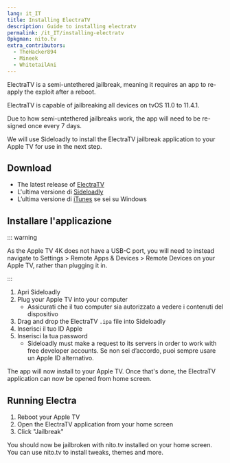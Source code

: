 ```yaml
---
lang: it_IT
title: Installing ElectraTV
description: Guide to installing electratv
permalink: /it_IT/installing-electratv
0pkgman: nito.tv
extra_contributors:
  - TheHacker894
  - Mineek
  - WhitetailAni
---
```


ElectraTV is a <router-link to="/types-of-jailbreak/#semi-untethered-jailbreaks">semi-untethered jailbreak</router-link>, meaning it requires an app to re-apply the exploit after a reboot.

ElectraTV is capable of jailbreaking all devices on tvOS 11.0 to 11.4.1.

Due to how semi-untethered jailbreaks work, the app will need to be <router-link to="/resigning-apps">re-signed</router-link> once every 7 days.

We will use Sideloadly to install the ElectraTV jailbreak application to your Apple TV for use in the next step.

## Download

- The latest release of [ElectraTV](https://coolstar.org/electra/)
- L'ultima versione di [Sideloadly](https://sideloadly.io/)
- L’ultima versione di [iTunes](https://www.apple.com/itunes/download/win32) se sei su Windows

## Installare l'applicazione

::: warning

As the Apple TV 4K does not have a USB-C port, you will need to instead navigate to Settings > Remote Apps & Devices > Remote Devices on your Apple TV, rather than plugging it in.

:::

1. Apri Sideloadly
2. Plug your Apple TV into your computer
   - Assicurati che il tuo computer sia autorizzato a vedere i contenuti del dispositivo
3. Drag and drop the ElectraTV `.ipa` file into Sideloadly
4. Inserisci il tuo ID Apple
5. Inserisci la tua password
   - Sideloadly must make a request to its servers in order to work with free developer accounts. Se non sei d’accordo, puoi sempre usare un Apple ID alternativo.

The app will now install to your Apple TV. Once that's done, the ElectraTV application can now be opened from home screen.

## Running Electra

1. Reboot your Apple TV
2. Open the ElectraTV application from your home screen
3. Click "Jailbreak"

You should now be jailbroken with nito.tv installed on your home screen. You can use nito.tv to install <router-link to="/faq/#what-are-tweaks">tweaks</router-link>, themes and more.
